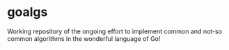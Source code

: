 # goalgs
Working repository of the ongoing effort to implement common and not-so common algorithms in the wonderful language of Go! 
